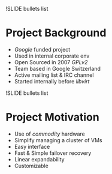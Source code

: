 !SLIDE bullets list

# Project Background

* _Google_ funded project
* Used in internal corporate env
* Open Sourced in 2007 _GPLv2_
* Team based in Google Switzerland
* Active mailing list & IRC channel
* Started internally before _libvirt_

!SLIDE bullets list

# Project Motivation

* Use of _commodity_ hardware
* Simplify managing a cluster of VMs
* Easy interface
* Fast & Simple failover recovery
* Linear expandability 
* Customizable
